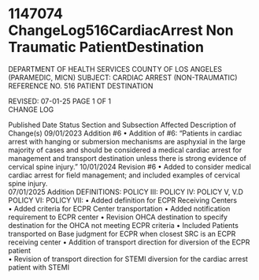 # 1147074 ChangeLog516CardiacArrest Non Traumatic PatientDestination

DEPARTMENT OF HEALTH SERVICES 
COUNTY OF LOS ANGELES 
 (PARAMEDIC, MICN) 
SUBJECT: CARDIAC ARREST (NON-TRAUMATIC) REFERENCE NO. 516 
  PATIENT DESTINATION 
 
 
 
 
REVISED: 07-01-25 PAGE 1 OF 1  
CHANGE LOG 
 
Published 
Date 
Status Section and 
Subsection Affected 
Description of Change(s) 
09/01/2023 Addition #6 
• Addition of #6: “Patients in cardiac 
arrest with hanging or submersion 
mechanisms are asphyxial in the large 
majority of cases and should be 
considered a medical cardiac arrest for 
management and transport destination 
unless there is strong evidence of 
cervical spine injury.” 
10/01/2024 Revision #6 
• Added to consider medical cardiac 
arrest for field management; and 
included examples of cervical spine 
injury.  
07/01/2025 Addition DEFINITIONS: 
POLICY III: 
POLICY IV: 
POLICY V, V.D 
POLICY VI: 
POLICY VII: 
• Added definition for ECPR Receiving 
Centers  
• Added criteria for ECPR Center 
transportation 
• Added notification requirement to 
ECPR center 
• Revision OHCA destination to specify 
destination for the OHCA not meeting 
ECPR criteria 
• Included Patients transported on Base 
judgment for ECPR when closest SRC 
is an ECPR receiving center 
• Addition of transport direction for 
diversion of the ECPR patient  
• Revision of transport direction for 
STEMI diversion for the cardiac arrest 
patient with STEMI
